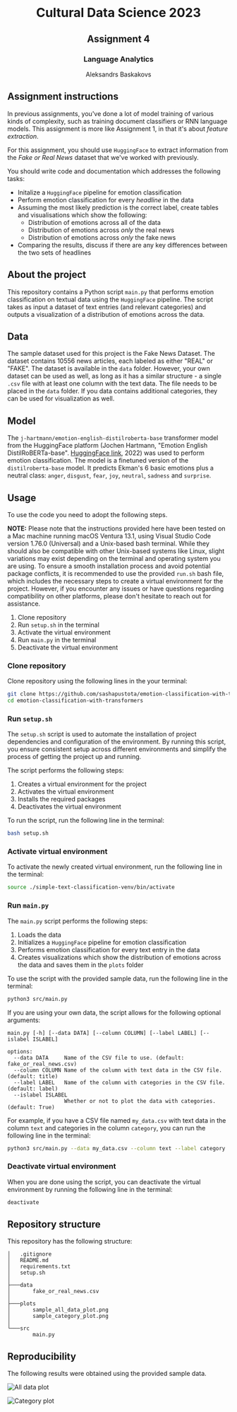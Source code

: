 <!-- PROJECT LOGO -->
<br />
<p align="center">
  <h1 align="center">Cultural Data Science 2023</h1> 
  <h2 align="center">Assignment 4</h2> 
  <h3 align="center">Language Analytics</h3> 


  <p align="center">
    Aleksandrs Baskakovs
  </p>
</p>


<!-- Assignment instructions -->
## Assignment instructions

In previous assignments, you've done a lot of model training of various kinds of complexity, such as training document classifiers or RNN language models. This assignment is more like Assignment 1, in that it's about *feature extraction*.

For this assignment, you should use ```HuggingFace``` to extract information from the *Fake or Real News* dataset that we've worked with previously.

You should write code and documentation which addresses the following tasks:

- Initalize a ```HuggingFace``` pipeline for emotion classification
- Perform emotion classification for every *headline* in the data
- Assuming the most likely prediction is the correct label, create tables and visualisations which show the following:
  - Distribution of emotions across all of the data
  - Distribution of emotions across *only* the real news
  - Distribution of emotions across *only* the fake news
- Comparing the results, discuss if there are any key differences between the two sets of headlines

<!-- ABOUT THE PROJECT -->
## About the project
This repository contains a Python script ```main.py``` that performs emotion classification on textual data using the ```HuggingFace``` pipeline. The script takes as input a dataset of text entries (and relevant categories) and outputs a visualization of a distribution of emotions across the data.

<!-- Data -->
## Data
The sample dataset used for this project is the Fake News Dataset. The dataset contains 10556 news articles, each labeled as either "REAL" or "FAKE". The dataset is available in the ```data``` folder. However, your own dataset can be used as well, as long as it has a similar structure - a single ```.csv``` file with at least one column with the text data. The file needs to be placed in the ```data``` folder. If you data contains additional categories, they can be used for visualization as well.

<!-- Model -->
## Model
The `j-hartmann/emotion-english-distilroberta-base` transformer model from the HuggingFace platform (Jochen Hartmann, "Emotion English DistilRoBERTa-base". [HuggingFace link](https://huggingface.co/j-hartmann/emotion-english-distilroberta-base/), 2022) was used to perform emotion classification. The model is a finetuned version of the `distilroberta-base` model. It predicts Ekman's 6 basic emotions plus a neutral class: `anger`, `disgust`, `fear`, `joy`, `neutral`, `sadness` and `surprise`.

<!-- USAGE -->
## Usage
To use the code you need to adopt the following steps.

**NOTE:** Please note that the instructions provided here have been tested on a Mac machine running macOS Ventura 13.1, using Visual Studio Code version 1.76.0 (Universal) and a Unix-based bash terminal. While they should also be compatible with other Unix-based systems like Linux, slight variations may exist depending on the terminal and operating system you are using. To ensure a smooth installation process and avoid potential package conflicts, it is recommended to use the provided ```run.sh``` bash file, which includes the necessary steps to create a virtual environment for the project. However, if you encounter any issues or have questions regarding compatibility on other platforms, please don't hesitate to reach out for assistance.

1. Clone repository
2. Run ``setup.sh`` in the terminal
3. Activate the virtual environment
4. Run ```main.py``` in the terminal
5. Deactivate the virtual environment

### Clone repository

Clone repository using the following lines in the your terminal:

```bash
git clone https://github.com/sashapustota/emotion-classification-with-transformers
cd emotion-classification-with-transformers
```

### Run ```setup.sh```

The ``setup.sh`` script is used to automate the installation of project dependencies and configuration of the environment. By running this script, you ensure consistent setup across different environments and simplify the process of getting the project up and running.

The script performs the following steps:

1. Creates a virtual environment for the project
2. Activates the virtual environment
3. Installs the required packages
4. Deactivates the virtual environment

To run the script, run the following line in the terminal:

```bash
bash setup.sh
```

### Activate virtual environment

To activate the newly created virtual environment, run the following line in the terminal:

```bash
source ./simple-text-classification-venv/bin/activate
```

### Run ```main.py```

The ```main.py``` script performs the following steps:

1. Loads the data
2. Initializes a ```HuggingFace``` pipeline for emotion classification
3. Performs emotion classification for every text entry in the data
4. Creates visualizations which show the distribution of emotions across the data and saves them in the ```plots``` folder

To use the script with the provided sample data, run the following line in the terminal:

```bash
python3 src/main.py
```

If you are using your own data, the script allows for the following optional arguments:

```
main.py [-h] [--data DATA] [--column COLUMN] [--label LABEL] [--islabel ISLABEL]

options:
  --data DATA     Name of the CSV file to use. (default: fake_or_real_news.csv)
  --column COLUMN Name of the column with text data in the CSV file. (default: title)
  --label LABEL   Name of the column with categories in the CSV file. (default: label)
  --islabel ISLABEL
                  Whether or not to plot the data with categories. (default: True)
```

For example, if you have a CSV file named ```my_data.csv``` with text data in the column ```text``` and categories in the column ```category```, you can run the following line in the terminal:

```bash
python3 src/main.py --data my_data.csv --column text --label category
```

### Deactivate virtual environment

When you are done using the script, you can deactivate the virtual environment by running the following line in the terminal:

```bash
deactivate
```

<!-- REPOSITORY STRUCTURE -->
## Repository structure
This repository has the following structure:
```
│   .gitignore
│   README.md
│   requirements.txt
│   setup.sh
│
├───data
│       fake_or_real_news.csv
│
├───plots
│       sample_all_data_plot.png
│       sample_category_plot.png       
│
└───src
        main.py

```
<!-- REPRODUCIBILITY -->
## Reproducibility
The following results were obtained using the provided sample data.

![All data plot](https://github.com/sashapustota/emotion-classification-with-transformers/blob/main/plots/sample_all_data_plot.png)

![Category plot](https://github.com/sashapustota/emotion-classification-with-transformers/blob/main/plots/sample_category_plot.png)